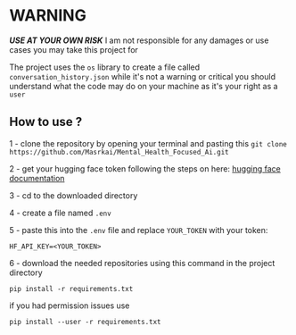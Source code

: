 # WARNING

***USE AT YOUR OWN RISK***
I am not responsible for any damages or use cases you may take this project for

The project uses the `os` library to create a file called `conversation_history.json` while it's not a warning or critical you should understand what the code may do on your machine as it's your right as a `user`

## How to use ?
1 - clone the repository by opening your terminal and pasting this
`git clone https://github.com/Masrkai/Mental_Health_Focused_Ai.git`

2 - get your hugging face token following the steps on here: [hugging face documentation](https://huggingface.co/docs/hub/en/security-tokens)

3 - cd to the downloaded directory

4 - create a file named `.env`

5 - paste this into the `.env` file and replace `YOUR_TOKEN` with your token:
```
HF_API_KEY=<YOUR_TOKEN>
```

6 - download the needed repositories using this command in the project directory
```
pip install -r requirements.txt
```
if you had permission issues use
```
pip install --user -r requirements.txt
```